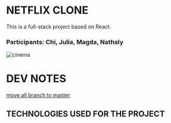 # NETFLIX CLONE

This is a full-stack project based on React.

### Participants: Chi, Julia, Magda, Nathaly

![cinema](https://images.unsplash.com/photo-1536440136628-849c177e76a1?ixid=MnwxMjA3fDB8MHxwaG90by1wYWdlfHx8fGVufDB8fHx8&ixlib=rb-1.2.1&auto=format&fit=crop&w=925&q=80)

# DEV NOTES

[move all branch to master](https://stackoverflow.com/questions/2862590/how-to-replace-master-branch-in-git-entirely-from-another-branch)

## TECHNOLOGIES USED FOR THE PROJECT
